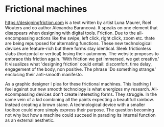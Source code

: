 # Frictional machines



https://designingfriction.com is a text written by artist Luna Maurer, Roel Wouters and co author Alexandra Barancová. It speaks on one element that disappears when 
designing with digital tools. Friction. Due to the all-encompassing actions like the swipe, left click, right click, zoom etc. thate are being repurposed for alternating functions. 
These new technological devices are feature-rich but there forms stay identical. Sleek frictionless slabs (horizontal or vertical) losing their autonomy.
The website proposes to embrace this friction again. 'With friction we get immersed, we get creative.' It visualizes what 'designing friction' could entail: discomfort, time delay, engagement of the body, 
non positive. The phrase 'Do something strange.' enclosing their anti-smooth manifesto. 



As a graphic designer I plea for these frictional machines. This loathing I feel against our new smooth technology is what energizes my research. All-econmpassing devices don't create interesting forms. They struggle.
In the same vein of a kid combining all the paints expecting a beautifull rainbow. Instead creating a brown stane. A technological device with a smaller toolbox could more simply express their purpose.
The question becoming not why but how a machine could succeed in parading its internal function as an external aesthetic.
